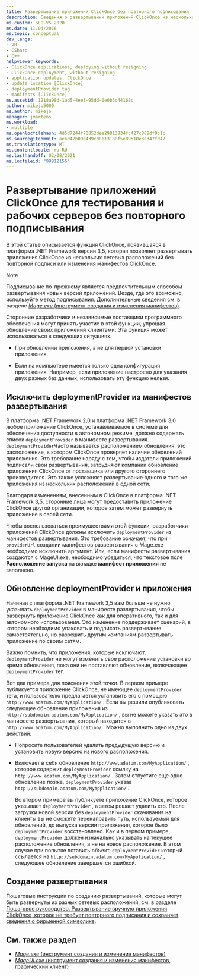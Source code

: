 ```yaml
---
title: Развертывание приложений ClickOnce без повторного подписывания
description: Сведения о развертывании приложений ClickOnce из нескольких сетевых расположений без повторного подписывания или изменения манифестов ClickOnce.
ms.custom: SEO-VS-2020
ms.date: 11/04/2016
ms.topic: conceptual
dev_langs:
- VB
- CSharp
- C++
helpviewer_keywords:
- ClickOnce applications, deploying without resigning
- ClickOnce deployment, without resigning
- application updates, ClickOnce
- update location [ClickOnce]
- deploymentProvider tag
- manifests [ClickOnce]
ms.assetid: 1218a98d-1ad5-4eef-95dd-0e0b3c44168c
author: mikejo5000
ms.author: mikejo
manager: jmartens
ms.workload:
- multiple
ms.openlocfilehash: 4d5d7244f70852dee29813834fc427c888df9c1c
ms.sourcegitcommit: ae6d47b09a439cd0e13180f5e89510e3e347fd47
ms.translationtype: MT
ms.contentlocale: ru-RU
ms.lasthandoff: 02/08/2021
ms.locfileid: "99912156"
---
```

# <a name="deploy-clickonce-applications-for-testing-and-production-servers-without-resigning"></a>Развертывание приложений ClickOnce для тестирования и рабочих серверов без повторного подписывания
В этой статье описывается функция ClickOnce, появившаяся в платформа .NET Framework версии 3,5, которая позволяет развертывать приложения ClickOnce из нескольких сетевых расположений без повторной подписи или изменения манифестов ClickOnce.

> [!NOTE]
> Подписывание по-прежнему является предпочтительным способом развертывания новых версий приложений. Везде, где это возможно, используйте метод подписывания. Дополнительные сведения см. в разделе [ *Mage.exe* (инструмент создания и изменения манифестов)](/dotnet/framework/tools/mage-exe-manifest-generation-and-editing-tool).

 Сторонние разработчики и независимые поставщики программного обеспечения могут принять участие в этой функции, упрощая обновление своих приложений клиентами. Эта функция может использоваться в следующих ситуациях.

- При обновлении приложения, а не для первой установки приложения.

- Если на компьютере имеется только одна конфигурация приложения. Например, если приложение настроено для указания двух разных баз данных, использовать эту функцию нельзя.

## <a name="exclude-deploymentprovider-from-deployment-manifests"></a>Исключить deploymentProvider из манифестов развертывания
 В платформа .NET Framework 2,0 и платформа .NET Framework 3,0 любое приложение ClickOnce, устанавливаемое в системе для обеспечения доступности в автономном режиме, должно содержать список `deploymentProvider` в манифесте развертывания. `deploymentProvider`Часто называется расположением обновления. это расположение, в котором ClickOnce проверяет наличие обновлений приложения. Это требование наряду с тем, чтобы издатели приложений подписали свои развертывания, затрудняют компании обновление приложения ClickOnce от поставщика или другого стороннего производителя. Это также усложняет развертывание одного и того же приложения из нескольких расположений в одной сети.

 Благодаря изменениям, внесенным в ClickOnce в платформа .NET Framework 3,5, сторонние лица могут предоставить приложение ClickOnce другой организации, которое затем может развернуть приложение в своей сети.

 Чтобы воспользоваться преимуществами этой функции, разработчики приложений ClickOnce должны исключить `deploymentProvider` из манифестов развертывания. Это требование означает, что при `-providerUrl` создании манифестов развертывания с Mage.exe необходимо исключить аргумент. Или, если манифесты развертывания создаются с MageUI.exe, необходимо убедиться, что текстовое поле **Расположение запуска** на вкладке **манифест приложения** не заполнено.

## <a name="deploymentprovider-and-application-updates"></a>Обновление deploymentProvider и приложения
 Начиная с платформа .NET Framework 3,5 вам больше не нужно указывать `deploymentProvider` в манифесте развертывания, чтобы развернуть приложение ClickOnce как для оперативного, так и для автономного использования. Это изменение поддерживает сценарий, в котором необходимо упаковать и подписать развертывание самостоятельно, но разрешить другим компаниям развертывать приложение по своим сетям.

 Важно помнить, что приложения, которые исключают, `deploymentProvider` не могут изменить свое расположение установки во время обновления, пока они не поставляют обновление, включающее `deploymentProvider` тег.

 Вот два примера для пояснения этой точки. В первом примере публикуется приложение ClickOnce, не имеющее `deploymentProvider` тега, и пользователю предлагается установить его с помощью `http://www.adatum.com/MyApplication/` . Если вы решили опубликовать следующее обновление приложения из `http://subdomain.adatum.com/MyApplication/` , вы не можете указать это в манифесте развертывания, который находится в `http://www.adatum.com/MyApplication/` . Можно выполнить одно из двух действий:

- Попросите пользователей удалить предыдущую версию и установить новую версию из нового расположения.

- Включает в себя обновление `http://www.adatum.com/MyApplication/` , которое содержит `deploymentProvider` ссылку на `http://www.adatum.com/MyApplication/` . Затем отпустите еще одно обновление позже, `deploymentProvider` указав `http://subdomain.adatum.com/MyApplication/` .

  Во втором примере вы публикуете приложение ClickOnce, которое указывает `deploymentProvider` , а затем решает удалить его. После загрузки новой версии без `deploymentProvider` скачивания на клиенты вы не сможете перенаправить путь, используемый для обновлений, до выпуска версии приложения, которое было `deploymentProvider` восстановлено. Как и в первом примере, `deploymentProvider` должен изначально указывать на текущее расположение обновления, а не на новое расположение. В этом случае при попытке вставить объект, `deploymentProvider` который ссылается на `http://subdomain.adatum.com/MyApplication/` , следующее обновление завершается ошибкой.

## <a name="create-a-deployment"></a>Создание развертывания
 Пошаговые инструкции по созданию развертываний, которые могут быть развернуты из разных сетевых расположений, см. в разделе [Пошаговое руководство. Развертывание вручную приложения ClickOnce, которое не требует повторного подписания и сохраняет сведения о фирменной символике](../deployment/walkthrough-manually-deploying-a-clickonce-app-no-re-signing-required.md).

## <a name="see-also"></a>См. также раздел
- [*Mage.exe* (инструмент создания и изменения манифестов)](/dotnet/framework/tools/mage-exe-manifest-generation-and-editing-tool)
- [*MageUI.exe* (инструмент создания и изменения манифестов, графический клиент)](/dotnet/framework/tools/mageui-exe-manifest-generation-and-editing-tool-graphical-client)

